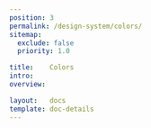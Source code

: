 ```yaml
---
position: 3
permalink: /design-system/colors/
sitemap:
  exclude: false
  priority: 1.0

title:    Colors
intro:
overview:

layout:   docs
template: doc-details
---
```

